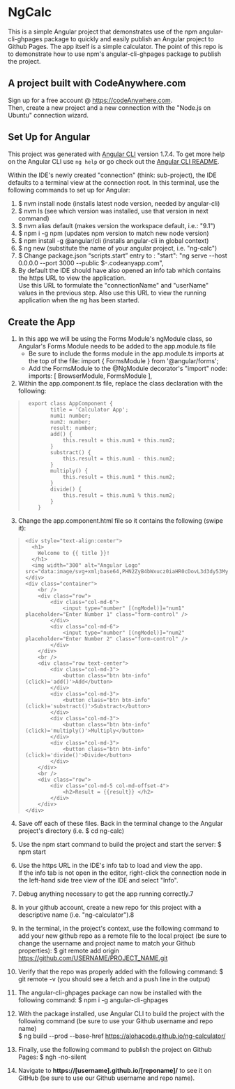 # NgCalc
This is a simple Angular project that demonstrates use of the npm angular-cli-ghpages package to quickly and easily publish an Angular project to Github Pages.
The app itself is a simple calculator.  The point of this repo is to demonstrate how to use npm's angular-cli-ghpages package to publish the project.  

## A project built with **CodeAnywhere.com**
Sign up for a free account @ https://codeAnywhere.com.  
Then, create a new project and a new connection with the "Node.js on Ubuntu" connection wizard.

## Set Up for Angular
This project was generated with [Angular CLI](https://github.com/angular/angular-cli) version 1.7.4.
To get more help on the Angular CLI use `ng help` or go check out the [Angular CLI README](https://github.com/angular/angular-cli/blob/master/README.md).

Within the IDE's newly created "connection" (think: sub-project), the IDE defaults to a terminal view at the connection root. In this terminal, 
use the following commands to set up for Angular:

1. $ nvm install node (installs latest node version, needed by angular-cli)
2. $ nvm ls (see which version was installed, use that version in next command)
3. $ nvm alias default <new version> (makes version the workspace default, i.e.: "9.1")
4. $ npm i -g npm (updates npm version to match new node version)
5. $ npm install -g @angular/cli  (installs angular-cli in global context)
6. $ ng new <my-app-name>  (substitute the name of your angular project, i.e. "ng-calc")
7. $ Change package.json “scripts.start” entry to :
           "start": "ng serve --host 0.0.0.0 --port 3000 --public $<connectionName>-<userName>.codeanyapp.com",
8. By default the IDE should have also opened an info tab which contains the https URL to view the application.  
   Use this URL to formulate the "connectionName" and "userName" values in the previous step. Also use this URL
   to view the running application when the ng has been started.
   
## Create the App
1. In this app we will be using the Forms Module's ngModule class, so Angular's Forms Module needs to be added to the app.module.ts file
      - Be sure to include the forms module in the app.module.ts imports at the top of the file:
            import { FormsModule } from '@angular/forms';
      - Add the FormsModule to the @NgModule decorator's "import" node:
            imports: [
                BrowserModule,
                FormsModule
            ],      
2. Within the app.component.ts file, replace the class declaration with the following:

   

>      export class AppComponent {
>             title = 'Calculator App';
>             num1: number;
>             num2: number;
>             result: number;
>             add() {
>                 this.result = this.num1 + this.num2;
>             }
>             substract() {
>                 this.result = this.num1 - this.num2;
>             }
>             multiply() {
>                 this.result = this.num1 * this.num2;
>             }
>             divide() {
>                 this.result = this.num1 % this.num2;
>             }
>         }

    
3. Change the app.component.html file so it contains the following (swipe it):

>     <div style="text-align:center">
>       <h1>
>         Welcome to {{ title }}!
>       </h1>
>       <img width="300" alt="Angular Logo" src="data:image/svg+xml;base64,PHN2ZyB4bWxucz0iaHR0cDovL3d3dy53My5vcmcvMjAwMC9zdmciIHZpZXdCb3g9IjAgMCAyNTAgMjUwIj4KICAgIDxwYXRoIGZpbGw9IiNERDAwMzEiIGQ9Ik0xMjUgMzBMMzEuOSA2My4ybDE0LjIgMTIzLjFMMTI1IDIzMGw3OC45LTQzLjcgMTQuMi0xMjMuMXoiIC8+CiAgICA8cGF0aCBmaWxsPSIjQzMwMDJGIiBkPSJNMTI1IDMwdjIyLjItLjFWMjMwbDc4LjktNDMuNyAxNC4yLTEyMy4xTDEyNSAzMHoiIC8+CiAgICA8cGF0aCAgZmlsbD0iI0ZGRkZGRiIgZD0iTTEyNSA1Mi4xTDY2LjggMTgyLjZoMjEuN2wxMS43LTI5LjJoNDkuNGwxMS43IDI5LjJIMTgzTDEyNSA1Mi4xem0xNyA4My4zaC0zNGwxNy00MC45IDE3IDQwLjl6IiAvPgogIDwvc3ZnPg==">
>     </div>
>     <div class="container">
>         <br />
>         <div class="row">
>             <div class="col-md-6">
>                 <input type="number" [(ngModel)]="num1" placeholder="Enter Number 1" class="form-control" />
>             </div>
>             <div class="col-md-6">
>                 <input type="number" [(ngModel)]="num2" placeholder="Enter Number 2" class="form-control" />
>             </div>
>         </div>
>         <br />
>         <div class="row text-center">
>             <div class="col-md-3">
>                 <button class="btn btn-info" (click)='add()'>Add</button>
>             </div>
>             <div class="col-md-3">
>                 <button class="btn btn-info" (click)='substract()'>Substract</button>
>             </div>
>             <div class="col-md-3">
>                 <button class="btn btn-info" (click)='multiply()'>Multiply</button>
>             </div>
>             <div class="col-md-3">
>                 <button class="btn btn-info" (click)='divide()'>Divide</button>
>             </div>
>         </div>
>         <br />
>         <div class="row">
>             <div class="col-md-5 col-md-offset-4">
>                 <h2>Result = {{result}} </h2>
>             </div>
>         </div>
>     </div>

    
4. Save off each of these files.  Back in the terminal change to the Angular project's directory (i.e. $ cd ng-calc)    

5. Use the npm start command to build the project and start the server: $ npm start

6. Use the https URL in the IDE's info tab to load and view the app.  
   If the info tab is not open in the editor, right-click the connection node in the left-hand side tree view of the IDE and select "Info".

7. Debug anything necessary to get the app running correctly.7

8. In your github account, create a new repo for this project with a descriptive name (i.e. "ng-calculator").8

9. In the terminal, in the project's context, use the following command to add your new github repo as a 
   remote file to the local project (be sure to change the username and project name to match your Github properties):
   $ git remote add origin https://github.com/USERNAME/PROJECT_NAME.git
   
10. Verify that the repo was properly added with the following command:
   $ git remote -v  (you should see a fetch and a push line in the output)
   
11. The angular-cli-ghpages package can now be installed with the following command:
   $ npm i -g angular-cli-ghpages
   
12. With the package installed, use Angular CLI to build the project 
   with the following command (be sure to use your Github username and repo name)   
   $ ng build --prod --base-href https://alohacode.github.io/ng-calculator/
   
13. Finally, use the following command to publish the project on Github Pages:
   $ ngh -no-silent
   
14. Navigate to **https://[username].github.io/[reponame]/** to see it on GitHub 
   (be sure to use our Github username and repo name).    
   

    
    



